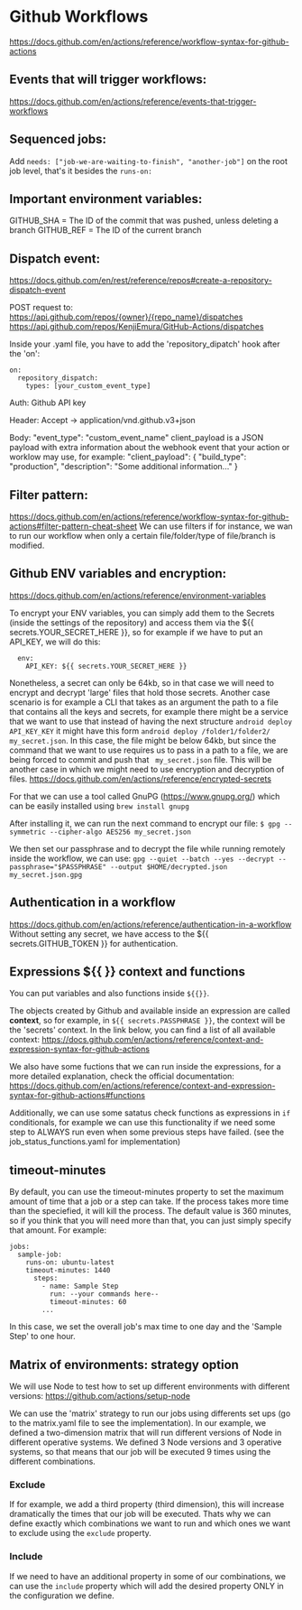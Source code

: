 # Github Workflows
https://docs.github.com/en/actions/reference/workflow-syntax-for-github-actions





## Events that will trigger workflows:
https://docs.github.com/en/actions/reference/events-that-trigger-workflows





## Sequenced jobs:
Add `needs: ["job-we-are-waiting-to-finish", "another-job"]` on the root job level, that's it besides the `runs-on:`





## Important environment variables:
GITHUB_SHA = The ID of the commit that was pushed, unless deleting a branch
GITHUB_REF = The ID of the current branch





## Dispatch event:
https://docs.github.com/en/rest/reference/repos#create-a-repository-dispatch-event

POST request to:
https://api.github.com/repos/{owner}/{repo_name}/dispatches
https://api.github.com/repos/KenjiEmura/GitHub-Actions/dispatches

Inside your .yaml file, you have to add the 'repository_dipatch' hook after the 'on':
```
on:
  repository_dispatch:
    types: [your_custom_event_type]
```

Auth:
Github API key

Header:
Accept -> application/vnd.github.v3+json

Body:
"event_type": "custom_event_name"
client_payload is a JSON payload with extra information about the webhook event that your action or worklow may use, for example:
"client_payload": {
  "build_type": "production",
  "description": "Some additional information..."
}





## Filter pattern:
https://docs.github.com/en/actions/reference/workflow-syntax-for-github-actions#filter-pattern-cheat-sheet
We can use filters if for instance, we wan to run our workflow when only a certain file/folder/type of file/branch is modified.





## Github ENV variables and encryption:
https://docs.github.com/en/actions/reference/environment-variables

To encrypt your ENV variables, you can simply add them to the Secrets (inside the settings of the repository)
and access them via the ${{ secrets.YOUR_SECRET_HERE }}, so for example if we have to put an API_KEY, we will do this:
```
  env:
    API_KEY: ${{ secrets.YOUR_SECRET_HERE }}
```
Nonetheless, a secret can only be 64kb, so in that case we will need to encrypt and decrypt 'large' files that hold those secrets. Another case scenario is for example a CLI that takes as an argument the path to a file that contains all the keys and secrets, for example there might be a service that we want to use that instead of having the next structure `android deploy API_KEY_KEY` it might have this form `android deploy /folder1/folder2/ my_secret.json`. In this case, the file might be below 64kb, but since the command that we want to use requires us to pass in a path to a file, we are being forced to commit and push that ` my_secret.json` file. This will be another case in which we might need to use encryption and decryption of files.
https://docs.github.com/en/actions/reference/encrypted-secrets

For that we can use a tool called GnuPG (https://www.gnupg.org/) which can be easily installed using `brew install gnupg`

After installing it, we can run the next command to encrypt our file:
`$ gpg --symmetric --cipher-algo AES256 my_secret.json`

We then set our passphrase and to decrypt the file while running remotely inside the workflow, we can use:
`gpg --quiet --batch --yes --decrypt --passphrase="$PASSPHRASE" --output $HOME/decrypted.json my_secret.json.gpg`





## Authentication in a workflow
https://docs.github.com/en/actions/reference/authentication-in-a-workflow
Without setting any secret, we have access to the ${{ secrets.GITHUB_TOKEN }} for authentication.





## Expressions ${{  }} context and functions
You can put variables and also functions inside `${{}}`.

The objects created by Github and available inside an expression are called **context**, so for example, in `${{ secrets.PASSPHRASE }}`, the context will be the 'secrets' context. In the link below, you can find a list of all available context:
https://docs.github.com/en/actions/reference/context-and-expression-syntax-for-github-actions

We also have some fuctions that we can run inside the expressions, for a more detailed explanation, check the official documentation:
https://docs.github.com/en/actions/reference/context-and-expression-syntax-for-github-actions#functions

Additionally, we can use some satatus check functions as expressions in `if` conditionals, for example we can use this functionality if we need some step to ALWAYS run even when some previous steps have failed. (see the job_status_functions.yaml for implementation)





## timeout-minutes
By default, you can use the timeout-minutes property to set the maximum amount of time that a job or a step can take. If the process takes more time than the speciefied, it will kill the process. The default value is 360 minutes, so if you think that you will need more than that, you can just simply specify that amount. For example:

```
jobs:
  sample-job:
    runs-on: ubuntu-latest
    timeout-minutes: 1440
      steps:
        - name: Sample Step
          run: --your commands here--
          timeout-minutes: 60
        ...
```
In this case, we set the overall job's max time to one day and the 'Sample Step' to one hour.






## Matrix of environments: strategy option
We will use Node to test how to set up different environments with different versions:
https://github.com/actions/setup-node

We can use the 'matrix' strategy to run our jobs using differents set ups (go to the matrix.yaml file to see the implementation). In our example, we defined a two-dimension matrix that will run different versions of Node in different operative systems. We defined 3 Node versions and 3 operative systems, so that means that our job will be executed 9 times using the different combinations.

### Exclude
If for example, we add a third property (third dimension), this will increase dramatically the times that our job will be executed. Thats why we can define exactly which combinations we want to run and which ones we want to exclude using the `exclude` property.

### Include
If we need to have an additional property in some of our combinations, we can use the `include` property which will add the desired property ONLY in the configuration we define.


